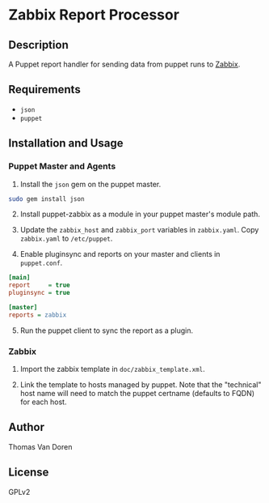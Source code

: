 Zabbix Report Processor
=======================

Description
-----------
A Puppet report handler for sending data from puppet runs to [Zabbix](http://www.zabbix.com/).

Requirements
------------
* `json`
* `puppet`

Installation and Usage
----------------------
### Puppet Master and Agents
1. Install the `json` gem on the puppet master.

```bash
sudo gem install json
```

2. Install puppet-zabbix as a module in your puppet master's module
   path.

3. Update the `zabbix_host` and `zabbix_port` variables in
   `zabbix.yaml`. Copy `zabbix.yaml` to `/etc/puppet`.

4. Enable pluginsync and reports on your master and clients in
   `puppet.conf`.

```ini
[main]
report     = true
pluginsync = true

[master]
reports = zabbix
```

5. Run the puppet client to sync the report as a plugin.

### Zabbix
1. Import the zabbix template in `doc/zabbix_template.xml`.

2. Link the template to hosts managed by puppet. Note that the
   "technical" host name will need to match the puppet certname
   (defaults to FQDN) for each host.

Author
------
Thomas Van Doren

License
-------
GPLv2
